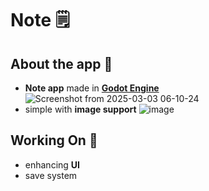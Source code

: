 # Note 🗒️

## About the app 🌷
- **Note app** made in **[Godot Engine](https://godotengine.org/)**
![Screenshot from 2025-03-03 06-10-24](https://github.com/user-attachments/assets/8d216e05-f371-46b3-b78a-84d15e717d45)
- simple with **image support**
![image](https://github.com/user-attachments/assets/ad230df3-e075-4ccb-ad1f-b88f2508411e)

## Working On 📁
- enhancing **UI**
- save system
